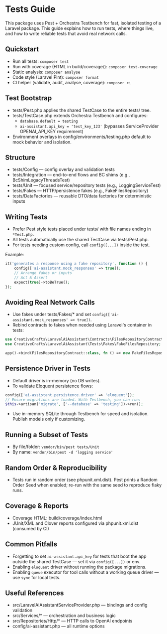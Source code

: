 # Tests Guide

This package uses Pest + Orchestra Testbench for fast, isolated testing of a Laravel package. This guide explains how to run tests, where things live, and how to write reliable tests that avoid real network calls.

## Quickstart
- Run all tests: `composer test`
- Run with coverage (HTML in build/coverage/): `composer test-coverage`
- Static analysis: `composer analyse`
- Code style (Laravel Pint): `composer format`
- CI helper (validate, audit, analyse, coverage): `composer ci`

## Test Bootstrap
- tests/Pest.php applies the shared TestCase to the entire tests/ tree.
- tests/TestCase.php extends Orchestra Testbench and configures:
  - `database.default = testing`
  - `ai-assistant.api_key = 'test_key_123'` (bypasses ServiceProvider OPENAI_API_KEY requirement)
- Environment overlays in config/environments/testing.php default to mock behavior and isolation.

## Structure
- tests/Config — config overlay and validation tests
- tests/Integration — end-to-end flows and BC shims (e.g., BcShimLegacyThreadsTest)
- tests/Unit — focused service/repository tests (e.g., LoggingServiceTest)
- tests/Fakes — HTTP/persistence fakes (e.g., FakeFilesRepository)
- tests/DataFactories — reusable DTO/data factories for deterministic inputs

## Writing Tests
- Prefer Pest style tests placed under tests/ with file names ending in `*Test.php`.
- All tests automatically use the shared TestCase via tests/Pest.php.
- For tests needing custom config, call `config([...])` inside the test.

Example:
```php
it('generates a response using a fake repository', function () {
    config(['ai-assistant.mock_responses' => true]);
    // Arrange fakes or inputs
    // Act & Assert
    expect(true)->toBeTrue();
});
```

## Avoiding Real Network Calls
- Use fakes under tests/Fakes/* and set `config(['ai-assistant.mock_responses' => true])`.
- Rebind contracts to fakes when needed using Laravel's container in tests:
```php
use CreativeCrafts\LaravelAiAssistant\Contracts\FilesRepositoryContract;
use CreativeCrafts\LaravelAiAssistant\Tests\Fakes\FakeFilesRepository;

app()->bind(FilesRepositoryContract::class, fn () => new FakeFilesRepository());
```

## Persistence Driver in Tests
- Default driver is in-memory (no DB writes).
- To validate Eloquent persistence flows:
```php
config(['ai-assistant.persistence.driver' => 'eloquent']);
// Ensure migrations are loaded. With Testbench, you can run:
$this->artisan('migrate', ['--database' => 'testing'])->run();
```
- Use in-memory SQLite through Testbench for speed and isolation. Publish models only if customizing.

## Running a Subset of Tests
- By file/folder: `vendor/bin/pest tests/Unit`
- By name: `vendor/bin/pest -d 'logging service'`

## Random Order & Reproducibility
- Tests run in random order (see phpunit.xml.dist). Pest prints a Random Order Seed when enabled; re-run with the same seed to reproduce flaky runs.

## Coverage & Reports
- Coverage HTML: build/coverage/index.html
- JUnit/XML and Clover reports configured via phpunit.xml.dist (consumed by CI)

## Common Pitfalls
- Forgetting to set `ai-assistant.api_key` for tests that boot the app outside the shared TestCase — set it via `config([...])` or env.
- Enabling `eloquent` driver without running the package migrations.
- Enabling `queue` executor for tool calls without a working queue driver — use `sync` for local tests.

## Useful References
- src/LaravelAiAssistantServiceProvider.php — bindings and config validation
- src/Services/* — orchestration and business logic
- src/Repositories/Http/* — HTTP calls to OpenAI endpoints
- config/ai-assistant.php — all runtime options
